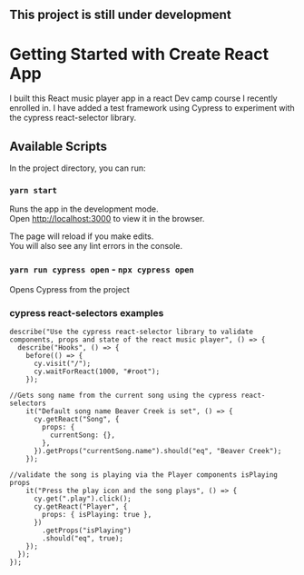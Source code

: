 ## This project is still under development ##

# Getting Started with Create React App

I built this React music player app in a react Dev camp course I recently enrolled in. I have added a test framework using Cypress to experiment with the cypress react-selector library. 

## Available Scripts

In the project directory, you can run:

### `yarn start`

Runs the app in the development mode.\
Open [http://localhost:3000](http://localhost:3000) to view it in the browser.

The page will reload if you make edits.\
You will also see any lint errors in the console.

### `yarn run cypress open` - `npx cypress open`

Opens Cypress from the project

### cypress react-selectors examples

```
describe("Use the cypress react-selector library to validate components, props and state of the react music player", () => {
  describe("Hooks", () => {
    before(() => {
      cy.visit("/");
      cy.waitForReact(1000, "#root");
    });

//Gets song name from the current song using the cypress react-selectors
    it("Default song name Beaver Creek is set", () => {
      cy.getReact("Song", {
        props: {
          currentSong: {},
        },
      }).getProps("currentSong.name").should("eq", "Beaver Creek");
    });

//validate the song is playing via the Player components isPlaying props
    it("Press the play icon and the song plays", () => {
      cy.get(".play").click();
      cy.getReact("Player", {
        props: { isPlaying: true },
      })
        .getProps("isPlaying")
        .should("eq", true);
    });
  });
});
```
